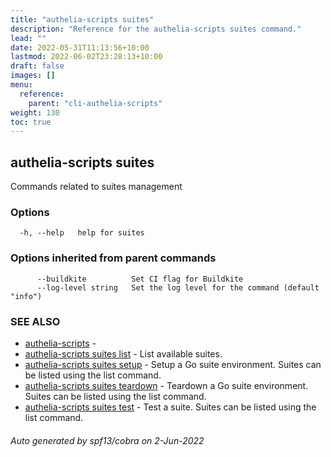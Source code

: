 ```yaml
---
title: "authelia-scripts suites"
description: "Reference for the authelia-scripts suites command."
lead: ""
date: 2022-05-31T11:13:56+10:00
lastmod: 2022-06-02T23:28:13+10:00
draft: false
images: []
menu:
  reference:
    parent: "cli-authelia-scripts"
weight: 130
toc: true
---
```


## authelia-scripts suites

Commands related to suites management

### Options

```
  -h, --help   help for suites
```

### Options inherited from parent commands

```
      --buildkite          Set CI flag for Buildkite
      --log-level string   Set the log level for the command (default "info")
```

### SEE ALSO

* [authelia-scripts](authelia-scripts.md)	 - 
* [authelia-scripts suites list](authelia-scripts_suites_list.md)	 - List available suites.
* [authelia-scripts suites setup](authelia-scripts_suites_setup.md)	 - Setup a Go suite environment. Suites can be listed using the list command.
* [authelia-scripts suites teardown](authelia-scripts_suites_teardown.md)	 - Teardown a Go suite environment. Suites can be listed using the list command.
* [authelia-scripts suites test](authelia-scripts_suites_test.md)	 - Test a suite. Suites can be listed using the list command.

###### Auto generated by spf13/cobra on 2-Jun-2022
